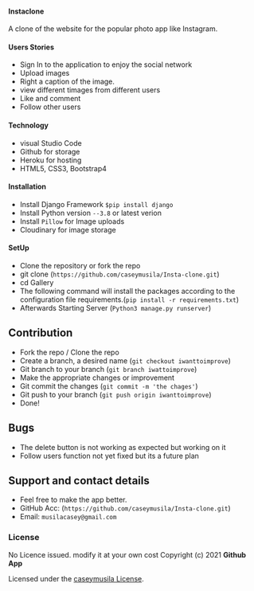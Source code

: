 #### Instaclone

A clone of the website for the popular photo app like Instagram.

#### Users Stories

- Sign In to the application to enjoy the social network
- Upload images
- Right a caption of the image.
- view different timages from different users
- Like and comment
- Follow other users

#### Technology

- visual Studio Code
- Github for storage
- Heroku for hosting
- HTML5, CSS3, Bootstrap4

#### Installation

- Install Django Framework `$pip install django`
- Install Python version `--3.8` or latest verion
- Install `Pillow` for Image uploads
- Cloudinary for image storage

#### SetUp

- Clone the repository or fork the repo
- git clone (`https://github.com/caseymusila/Insta-clone.git`)
- cd Gallery
- The following command will install the packages according to the configuration file requirements.(`pip install -r requirements.txt`)
- Afterwards Starting Server (`Python3 manage.py runserver`)

## Contribution

- Fork the repo / Clone the repo
- Create a branch, a desired name (`git checkout iwanttoimprove`)
- Git branch to your branch (`git branch iwattoimprove`)
- Make the appropriate changes or improvement
- Git commit the changes (`git commit -m 'the chages'`)
- Git push to your branch (`git push origin iwanttoimprove`)
- Done!

## Bugs

- The delete button is not working as expected but working on it
- Follow users function not yet fixed but its a future plan

## Support and contact details

- Feel free to make the app better.
- GitHub Acc: (`https://github.com/caseymusila/Insta-clone.git`)
- Email: `musilacasey@gmail.com`

### License

No Licence issued. modify it at your own cost
Copyright (c) 2021 **Github App**

Licensed under the [caseymusila License](LICENSE).